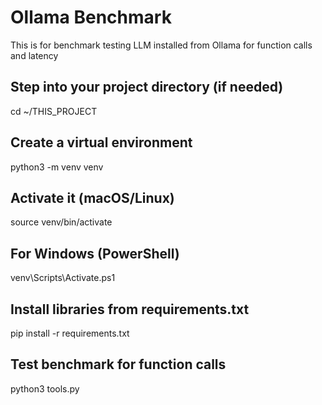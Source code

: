 # Ollama Benchmark
This is for benchmark testing LLM installed from Ollama for function calls and latency

## Step into your project directory (if needed)
cd ~/THIS_PROJECT

## Create a virtual environment
python3 -m venv venv

## Activate it (macOS/Linux)
source venv/bin/activate

## For Windows (PowerShell)
venv\Scripts\Activate.ps1

## Install libraries from requirements.txt
pip install -r requirements.txt

## Test benchmark for function calls
python3 tools.py